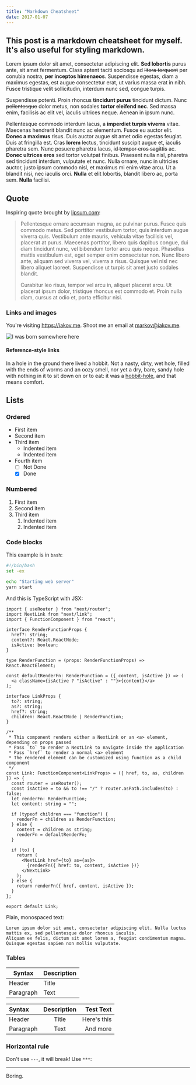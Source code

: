 ```yaml
---
title: "Markdown Cheatsheet"
date: 2017-01-07
---
```

This post is a markdown cheatsheet for myself. It's also useful for styling markdown.
---

Lorem ipsum dolor sit amet, consectetur adipiscing elit. **Sed lobortis** purus ante, sit amet fermentum. Class aptent taciti sociosqu ad ~~litora torquent~~ per conubia nostra, __per inceptos himenaeos__. Suspendisse egestas, diam a maximus egestas, est augue consectetur erat, ut varius massa erat in nibh. Fusce tristique velit sollicitudin, interdum nunc sed, congue turpis. 

Suspendisse potenti. Proin rhoncus **tincidunt purus** tincidunt dictum. Nunc ~~pellentesque~~ dolor metus, non sodales __tortor eleifend nec__. Sed massa enim, facilisis ac elit vel, iaculis ultrices neque. Aenean in ipsum nunc.

Pellentesque commodo interdum lacus, a **imperdiet turpis viverra** vitae. Maecenas hendrerit blandit nunc ac elementum. Fusce eu auctor elit. **Donec a maximus** risus. Duis auctor augue sit amet odio egestas feugiat. Duis at fringilla est. Cras __**lorem**__ lectus, tincidunt suscipit augue et, iaculis pharetra sem. Nunc posuere pharetra lacus, ~~id tempor eros sagittis~~ ac. __Donec ultrices eros__ sed tortor volutpat finibus. Praesent nulla nisl, pharetra sed tincidunt interdum, vulputate et nunc. Nulla ornare, nunc in ultricies auctor, justo ipsum commodo nisl, et maximus mi enim vitae arcu. Ut a blandit nisi, nec iaculis orci. **Nulla** et elit lobortis, blandit libero ac, porta sem. **Nulla** facilisi.

## Quote

Inspiring quote brought by [lipsum.com](https://lipsum.com/):

>Pellentesque ornare accumsan magna, ac pulvinar purus. Fusce quis commodo metus. Sed porttitor vestibulum tortor, quis interdum augue viverra quis. Vestibulum ante mauris, vehicula vitae facilisis vel, placerat at purus. Maecenas porttitor, libero quis dapibus congue, dui diam tincidunt nunc, vel bibendum tortor arcu quis neque. Phasellus mattis vestibulum est, eget semper enim consectetur non. Nunc libero ante, aliquam sed viverra vel, viverra a risus. Quisque vel nisl nec libero aliquet laoreet. Suspendisse ut turpis sit amet justo sodales blandit.
>
> Curabitur leo risus, tempor vel arcu in, aliquet placerat arcu. Ut placerat ipsum dolor, tristique rhoncus est commodo et. Proin nulla diam, cursus at odio et, porta efficitur nisi.

### Links and images

You're visiting <https://iakov.me>. Shoot me an email at <markov@iakov.me>.

![I was born somewhere here](/blog/stanislav-kondratiev-9_09JajkRaA-unsplash.jpg)

#### Reference-style links

In a hole in the ground there lived a hobbit. Not a nasty, dirty, wet hole, filled with the ends
of worms and an oozy smell, nor yet a dry, bare, sandy hole with nothing in it to sit down on or to
eat: it was a [hobbit-hole][1], and that means comfort.

[1]: <https://en.wikipedia.org/wiki/Hobbit#Lifestyle> "Hobbit lifestyles"

## Lists

### Ordered

- First item
- Second item
- Third item
    - Indented item
    - Indented item
- Fourth item 
    - [ ] Not Done
    - [x] Done

### Numbered

1. First item
2. Second item
3. Third item
    1. Indented item
    2. Indented item

### Code blocks

This example is in `bash`:
```bash
#!/bin/bash
set -ex

echo "Starting web server"
yarn start
```

And this is TypeScript with JSX:
```tsx
import { useRouter } from "next/router";
import NextLink from "next/link";
import { FunctionComponent } from "react";

interface RenderFunctionProps {
  href?: string;
  content?: React.ReactNode;
  isActive: boolean;
}

type RenderFunction = (props: RenderFunctionProps) => React.ReactElement;

const defaultRenderFn: RenderFunction = ({ content, isActive }) => (
  <a className={isActive ? "isActive" : ""}>{content}</a>
);

interface LinkProps {
  to?: string;
  as?: string;
  href?: string;
  children: React.ReactNode | RenderFunction;
}

/**
 * This component renders either a NextLink or an <a> element, depending on props passed
 * Pass `to` to render a NextLink to navigate inside the application
 * Pass `href` to render a normal <a> element
 * The rendered element can be customized using function as a child component
 */
const Link: FunctionComponent<LinkProps> = ({ href, to, as, children }) => {
  const router = useRouter();
  const isActive = to && to !== "/" ? router.asPath.includes(to) : false;
  let renderFn: RenderFunction;
  let content: string = "";

  if (typeof children === "function") {
    renderFn = children as RenderFunction;
  } else {
    content = children as string;
    renderFn = defaultRenderFn;
  }

  if (to) {
    return (
      <NextLink href={to} as={as}>
        {renderFn({ href: to, content, isActive })}
      </NextLink>
    );
  } else {
    return renderFn({ href, content, isActive });
  }
};

export default Link;
```

Plain, monospaced text:

    Lorem ipsum dolor sit amet, consectetur adipiscing elit. Nulla luctus mattis ex, sed pellentesque dolor rhoncus iaculis.
    Aliquam ex felis, dictum sit amet lorem a, feugiat condimentum magna. Quisque egestas sapien non mollis vulputate.

### Tables

| Syntax      | Description |
| ----------- | ----------- |
| Header      | Title       |
| Paragraph   | Text        |

| Syntax      | Description | Test Text     |
| :---        |    :----:   |          ---: |
| Header      | Title       | Here's this   |
| Paragraph   | Text        | And more      |

### Horizontal rule

Don't use `---`, it will break! Use `***`:

***

Boring.